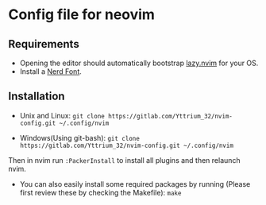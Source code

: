 # Config file for neovim

## Requirements
- Opening the editor should automatically bootstrap [lazy.nvim](https://lazy.folke.io/) for your OS.
- Install a [Nerd Font](https://www.nerdfonts.com/).

## Installation
- Unix and Linux:
`git clone https://gitlab.com/Yttrium_32/nvim-config.git ~/.config/nvim`

- Windows(Using git-bash):
`git clone https://gitlab.com/Yttrium_32/nvim-config.git ~/.config/nvim`

Then in nvim run `:PackerInstall` to install all plugins and then relaunch nvim.

- You can also easily install some required packages by running (Please first review these by checking the Makefile):
`make`

